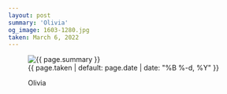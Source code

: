 ```yaml
---
layout: post
summary: 'Olivia'
og_image: 1603-1280.jpg
taken: March 6, 2022
---
```


<figure class="post">
<img alt="{{ page.summary }}" sizes="(min-width: 700px) 50vw, calc(100vw - 2rem)" src="{{ site.assets_url }}/1603-640.jpg" srcset="{{ site.assets_url }}/1603-320.jpg 320w, {{ site.assets_url }}/1603-640.jpg 640w, {{ site.assets_url }}/1603-960.jpg 960w, {{ site.assets_url }}/1603-1280.jpg 1280w"/>
<figcaption>
<time>{{ page.taken | default: page.date | date: "%B %-d, %Y" }}</time>
<p>Olivia</p>
</figcaption>
</figure>
